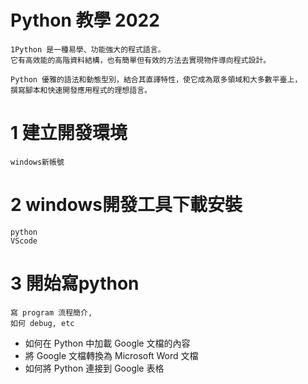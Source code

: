 # Python 教學 2022
    1Python 是一種易學、功能強大的程式語言。
    它有高效能的高階資料結構，也有簡單但有效的方法去實現物件導向程式設計。
  
    Python 優雅的語法和動態型別，結合其直譯特性，使它成為眾多領域和大多數平臺上，
    撰寫腳本和快速開發應用程式的理想語言。
  
  
 
 # 1 建立開發環境
    windows新帳號


 # 2 windows開發工具下載安裝
    python
    VScode
    

 # 3 開始寫python
    寫 program 流程簡介, 
    如何 debug, etc
- 如何在    Python 中加載 Google 文檔的內容
- 將 Google 文檔轉換為 Microsoft Word 文檔
- 如何將 Python 連接到 Google 表格
